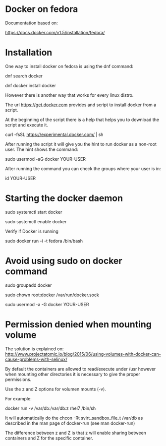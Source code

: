 Docker on fedora
================

Documentation based on:

https://docs.docker.com/v1.5/installation/fedora/

# Installation 

One way to install docker on fedora is using the dnf command:

dnf search docker

dnf docker install docker

However there is another way that works for every linux distro.

The url https://get.docker.com provides and script to install docker from a script.

At the beginning of the script there is a help that helps you to download the script and execute it.

curl -fsSL https://experimental.docker.com/ | sh

After running the script it will give you the hint to run docker as a non-root user. The hint shows the command:

sudo usermod -aG docker YOUR-USER

After running the command you can check the groups where your user is in:

id YOUR-USER

# Starting the docker daemon 

sudo systemctl start docker

sudo systemctl enable docker

Verify if Docker is running

sudo docker run -i -t fedora /bin/bash


# Avoid using sudo on docker command

sudo groupadd docker

sudo chown root:docker /var/run/docker.sock

sudo usermod -a -G docker YOUR-USER


# Permission denied when mounting volume

The solution is explained on: http://www.projectatomic.io/blog/2015/06/using-volumes-with-docker-can-cause-problems-with-selinux/

By default the containers are allowed to read/execute under /usr however when mounting other directories it is necessary to give the proper permissions.

Use the z and Z options for volumen mounts (-v).


For example:

docker run -v /var/db:/var/db:z rhel7 /bin/sh

It will automatically do the chcon -Rt svirt_sandbox_file_t /var/db as described in the man page of docker-run (see man docker-run)

The difference between z and Z is that z will enable sharing between containers and Z for the specific container.
